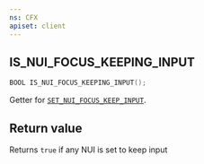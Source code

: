 ```yaml
---
ns: CFX
apiset: client
---
```

## IS_NUI_FOCUS_KEEPING_INPUT

```c
BOOL IS_NUI_FOCUS_KEEPING_INPUT();
```

Getter for [`SET_NUI_FOCUS_KEEP_INPUT`](#_0x39C9DC92).

## Return value
Returns `true` if any NUI is set to keep input
